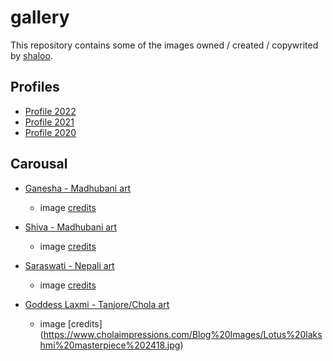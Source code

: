 # gallery

This repository contains some of the images owned / created / copywrited by [shaloo](https://github.com/shaloo).

## Profiles

* [Profile 2022](./img/profile/ss_prof_pic_2022.png)
* [Profile 2021](./img/profile/ss_prof_pic_2021.png)
* [Profile 2020](./img/profile/ss_prof_pic_2020.png)

## Carousal

* [Ganesha - Madhubani art](./img/profile/ganesha.png)
    - image [credits](https://cdn.exoticindia.com/images/products/thumbnails/t400x300/paintings-2019/paa330.jpg)

* [Shiva - Madhubani art](./img/profile/fig2.png)
    - image [credits](https://cdn.exoticindia.com/images/products/thumbnails/t400x300/paintings-2019/paa325.jpg)

* [Saraswati - Nepali art](./img/profile/fig3.png)
    - image [credits](https://cdn.shopify.com/s/files/1/0495/5966/6845/products/PKS_6429_a2a65a1b-6ddc-4590-8ad1-e472544e3d4c_1500x.jpg?v=1604529923)

* [Goddess Laxmi - Tanjore/Chola art](./img/profile/fig4.png)
    - image [credits] (https://www.cholaimpressions.com/Blog%20Images/Lotus%20lakshmi%20masterpiece%202418.jpg)
